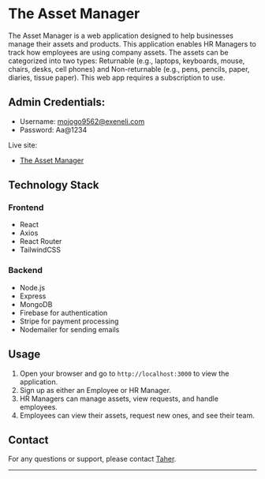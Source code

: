 # The Asset Manager

The Asset Manager is a web application designed to help businesses manage their assets and products. This application enables HR Managers to track how employees are using company assets. The assets can be categorized into two types: Returnable (e.g., laptops, keyboards, mouse, chairs, desks, cell phones) and Non-returnable (e.g., pens, pencils, paper, diaries, tissue paper). This web app requires a subscription to use.


## Admin Credentials:
* Username: mojogo9562@exeneli.com
* Password: Aa@1234

Live site:
- [The Asset Manager](https://asset-manager-54e54.web.app/)



## Technology Stack

### Frontend
- React
- Axios
- React Router
- TailwindCSS

### Backend
- Node.js
- Express
- MongoDB
- Firebase for authentication
- Stripe for payment processing
- Nodemailer for sending emails


## Usage

1. Open your browser and go to `http://localhost:3000` to view the application.
2. Sign up as either an Employee or HR Manager.
3. HR Managers can manage assets, view requests, and handle employees.
4. Employees can view their assets, request new ones, and see their team.


## Contact

For any questions or support, please contact [Taher](mailto:taher83@gmail.com).

---